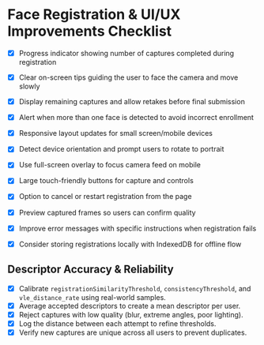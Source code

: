 # Face Registration & UI/UX Improvements Checklist

- [x] Progress indicator showing number of captures completed during registration
- [x] Clear on-screen tips guiding the user to face the camera and move slowly
- [x] Display remaining captures and allow retakes before final submission
- [x] Alert when more than one face is detected to avoid incorrect enrollment
- [x] Responsive layout updates for small screen/mobile devices
- [x] Detect device orientation and prompt users to rotate to portrait
- [x] Use full-screen overlay to focus camera feed on mobile
- [x] Large touch-friendly buttons for capture and controls
- [x] Option to cancel or restart registration from the page
- [x] Preview captured frames so users can confirm quality
- [x] Improve error messages with specific instructions when registration fails
- [x] Consider storing registrations locally with IndexedDB for offline flow


## Descriptor Accuracy & Reliability

- [x] Calibrate `registrationSimilarityThreshold`, `consistencyThreshold`, and `vle_distance_rate` using real-world samples.
- [x] Average accepted descriptors to create a mean descriptor per user.
- [x] Reject captures with low quality (blur, extreme angles, poor lighting).
- [x] Log the distance between each attempt to refine thresholds.
- [x] Verify new captures are unique across all users to prevent duplicates.
